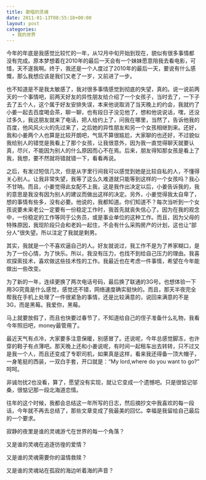 ```yaml
---
title: 歌唱的灵魂
date: 2011-01-13T08:55:18+00:00
layout: post
categories:
  - 我的世界
---
```


今年的年底是我感觉比较忙的一年，从12月中旬开始到现在，貌似有很多事情都没有完成。原本梦想着在2010年的最后一天会有一个妹妹愿意陪我去看电影，可惜，天不遂我啊。终于，我还是一个人度过了2010年的最后一天，要说有什么感慨，那么我想应该是我们又老了一岁，又前进了一步。

也不知道是不是我太敏感了，我对很多事情感觉到彻底的失望，真的。说一说前两天的一个事情吧，前两天好友的异性朋友给介绍了一个女孩子，当时去了，一下子去了五个人，这个属于好友安排失误，本来他说取消了当天晚上的约会，我就约了小姜一起去百度喝会茶，聊一聊，也有段日子没见他了，想和他说说话，嘿，还没过多久，我这朋友就来了电话，把人给约上了，问我在哪里，当然了，告诉他我的百度，他风风火火的先过来了，之后她的异性朋友和另一个女孩相继到来。还好，我和小姜两个人也算是比较开朗吧，气氛不算很尴尬，大家聊的也还好，不过貌似我给别人的错觉是我看上了那个女孩，让我很意外，因为我一直觉得聊天就要认真，尽兴，不能因为别人的什么原因而心不在焉。后来，朋友得知那女孩是看上了我，我想，要不然就将错就错一下，看看再说。

之后，有发过短信几次，但是从字里行间我可以感觉到她是比较自私的人，不懂得关心别人。让我非常失望，我等了这么久难道就只能等到这样的一个女孩吗？我心不甘呐。而且，小姜觉得此女配不上我，这是我作出决定以后，小姜告诉我的，我的意思是我没有因为别人的建议而做出这样的决定。另外，小姜觉得我太自卑了，想的事情有些多，没有必要。他说的，我都知道。你们知道不？每次当听到一个女孩说要未来老公一定要有一份稳定工作时，我首先就丧失信心了。因为在我的观念中，一份稳定的工作等同于公务员，或是事业单位的这种工作。而且，因为父母的特殊原因，我现阶段只会和老妈一起住，不会有什么采购房产的计划，这也让“部分人”很失望。所以注定了我就是剩男。

其实，我就是一个不喜欢逼自己的人。好友就说过，我工作不是为了养家糊口，是为了一份心情，为了快乐。所以，我没有压力，也找不到给自己压力的理由。我喜欢探索技术，喜欢做这些技术性的工作。我最近也在考虑一件事情，希望在今年能做出一些改变。

为了新的一年，连续更换了两次电话号码，最后换了联通的3G号。也想体验一下用3G究竟是什么感觉，感觉还不错，网络速度确实挺快的。而且，那天半夜完全帮我在手机上处理了一件很紧急的事情，还是比较满意的，说回来满意的不是3G，而是黑莓。我爱你，黑莓。
<!--more-->
马上就要放假了，而且也快要过春节了，不知道给自己的侄子准备什么礼物，我看今年照旧吧，money最管用了。

最近天气有点冷，大家要多注意保暖，别感冒了。还说呢，今年总感觉脚冻，也许穿的鞋子有点薄吧。那天晚上还和小姜说呢，有时间一起租车出去转转，只不过又是我一个人，而且还变成了专职司机，如果真是这样，看来我还得备一顶大帽子，一身笔挺的西装，一双白手套，开口就是：“My lord,where do you want to go?” 呵呵。

非诚勿扰2也没看，算了，愿望没有实现，就让它变成一个遗憾吧。只是很惦记邬桑，很惦记那一段北海道恋情。

往年的这个时候，我都会总结这一年所写的日志，然后摘抄文中我喜欢的每一段话，今年就不再去总结了，那些文章变成了我最美的回忆。幸福是我留给自己最后的一个要求。

寂静的夜里是谁的灵魂游弋在世界的每一个角落？

又是谁的灵魂在追逐彷徨的爱情？

又是谁的灵魂需要你的温情救赎？

又是谁的灵魂站在孤寂的海边听着海的声音？